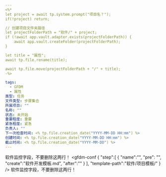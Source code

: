 ```yaml
---
<%*
let project = await tp.system.prompt("项目名？");
if(!project) return;

// 创建项目文件夹路径
let projectFolderPath = "软件/" + project;
if (!await app.vault.adapter.exists(projectFolderPath)) {
    await app.vault.createFolder(projectFolderPath);
}

let title = "属性";
await tp.file.rename(title);

await tp.file.move(projectFolderPath + "/" + title);
-%>

tags: 
  - GFDM
  - 属性
类型: 任务
文件类型: 步骤集合
所属项目: ""
名称: ""
状态: 未开始
重要程度: 重要
紧急程度: 紧急
负责人: ""
下一次检查时间: <% tp.file.creation_date("YYYY-MM-DD HH:mm") %>
创建时间: <% tp.file.creation_date("YYYY-MM-DD HH:mm") %>
截止时间: <% tp.file.creation_date("YYYY-MM-DD") %>
---
```


软件监控字段，不要删除这两行！
<gfdm-conf 
{ 
		   "step":[
		   {
			   "name":"",
			   "pre": "",
			   "create":"软件开发模板.md",
			   "after":""
		   }
		   ],
		   "template-path":"软件/项目模板/"
}
 />
软件监控字段，不要删除这两行！